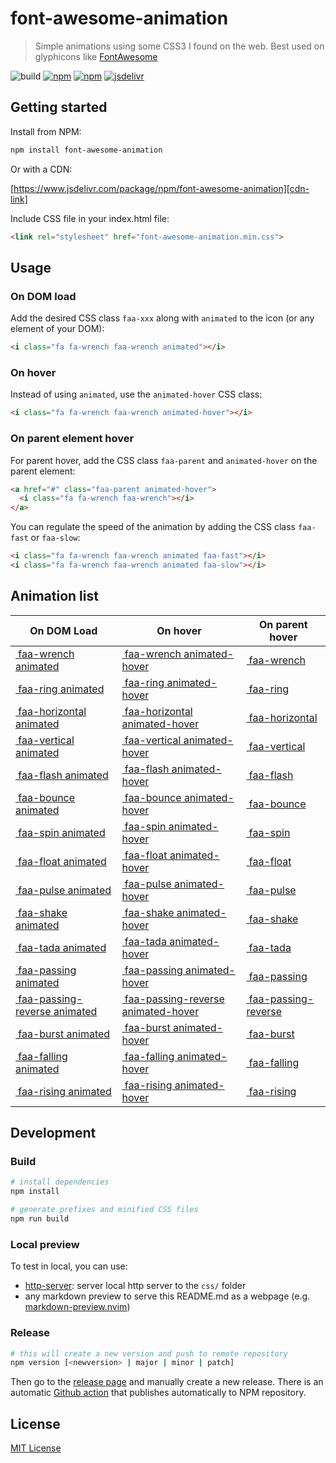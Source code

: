 # font-awesome-animation 

> Simple animations using some CSS3 I found on the web.
> Best used on glyphicons like [FontAwesome][]

![build](https://github.com/l-lin/font-awesome-animation/workflows/build/badge.svg)
[![npm](https://img.shields.io/npm/v/font-awesome-animation.svg)][npm-link]
[![npm](https://img.shields.io/npm/dm/font-awesome-animation.svg)][npm-link]
[![jsdelivr](https://data.jsdelivr.com/v1/package/npm/font-awesome-animation/badge?style=rounded)][cdn-link]

## Getting started

Install from NPM:

```bash
npm install font-awesome-animation
```

Or with a CDN:

[https://www.jsdelivr.com/package/npm/font-awesome-animation][cdn-link]

Include CSS file in your index.html file:

```html
<link rel="stylesheet" href="font-awesome-animation.min.css">
```

## Usage
### On DOM load

Add the desired CSS class `faa-xxx` along with `animated` to the icon (or any element of your DOM):

```html
<i class="fa fa-wrench faa-wrench animated"></i>
```

### On hover

Instead of using `animated`, use the `animated-hover` CSS class:

```html
<i class="fa fa-wrench faa-wrench animated-hover"></i>
```

### On parent element hover

For parent hover, add the CSS class `faa-parent` and `animated-hover` on the parent element:

```html
<a href="#" class="faa-parent animated-hover">
  <i class="fa fa-wrench faa-wrench"></i>
</a>
```

You can regulate the speed of the animation by adding the CSS class `faa-fast` or `faa-slow`:

```html
<i class="fa fa-wrench faa-wrench animated faa-fast"></i>
<i class="fa fa-wrench faa-wrench animated faa-slow"></i>
```

## Animation list

<link rel="stylesheet" href="https://cdn.jsdelivr.net/npm/font-awesome@4.7.0/css/font-awesome.min.css">
<link rel="stylesheet" href="https://cdn.jsdelivr.net/npm/font-awesome-animation/css/font-awesome-animation.min.css">
<link rel="stylesheet" href="http://localhost:8080/css/font-awesome-animation.min.css">

| On DOM Load | On hover | On parent hover |
|-------------|----------|-----------------|
|<a href="#"><i class="fa fa-wrench faa-wrench animated"></i>&nbsp;faa-wrench animated</a>|<a href="#"><i class="fa fa-wrench faa-wrench animated-hover"></i>&nbsp;faa-wrench animated-hover</a>|<a href="#" class="faa-parent animated-hover"><i class="fa fa-wrench faa-wrench"></i>&nbsp;faa-wrench</a>|
|<a href="#"><i class="fa fa-bell faa-ring animated"></i>&nbsp;faa-ring animated</a>|<a href="#"><i class="fa fa-bell faa-ring animated-hover"></i>&nbsp;faa-ring animated-hover</a>|<a href="#" class="faa-parent animated-hover"><i class="fa fa-bell faa-ring"></i>&nbsp;faa-ring</a>|
|<a href="#"><i class="fa fa-envelope faa-horizontal animated"></i>&nbsp;faa-horizontal animated</a>|<a href="#"><i class="fa fa-envelope faa-horizontal animated-hover"></i>&nbsp;faa-horizontal animated-hover</a>|<a href="#" class="faa-parent animated-hover"><i class="fa fa-envelope faa-horizontal"></i>&nbsp;faa-horizontal</a>|
|<a href="#"><i class="fa fa-thumbs-o-up faa-vertical animated"></i>&nbsp;faa-vertical animated</a>|<a href="#"><i class="fa fa-thumbs-o-up faa-vertical animated-hover"></i>&nbsp;faa-vertical animated-hover</a>|<a href="#" class="faa-parent animated-hover"><i class="fa fa-thumbs-o-up faa-vertical"></i>&nbsp;faa-vertical</a>|
|<a href="#"><i class="fa fa-warning faa-flash animated"></i>&nbsp;faa-flash animated</a>|<a href="#"><i class="fa fa-warning faa-flash animated-hover"></i>&nbsp;faa-flash animated-hover</a>|<a href="#" class="faa-parent animated-hover"><i class="fa fa-warning faa-flash"></i>&nbsp;faa-flash</a>|
|<a href="#"><i class="fa fa-thumbs-o-up faa-bounce animated"></i>&nbsp;faa-bounce animated</a>|<a href="#"><i class="fa fa-thumbs-o-up faa-bounce animated-hover"></i>&nbsp;faa-bounce animated-hover</a>|<a href="#" class="faa-parent animated-hover"><i class="fa fa-thumbs-o-up faa-bounce"></i>&nbsp;faa-bounce</a>|
|<a href="#"><i class="fa fa-spinner faa-spin animated"></i>&nbsp;faa-spin animated</a>|<a href="#"><i class="fa fa-spinner faa-spin animated-hover"></i>&nbsp;faa-spin animated-hover</a>|<a href="#" class="faa-parent animated-hover"><i class="fa fa-spinner faa-spin"></i>&nbsp;faa-spin</a>|
|<a href="#"><i class="fa fa-plane faa-float animated"></i>&nbsp;faa-float animated</a>|<a href="#"><i class="fa fa-plane faa-float animated-hover"></i>&nbsp;faa-float animated-hover</a>|<a href="#" class="faa-parent animated-hover"><i class="fa fa-plane faa-float"></i>&nbsp;faa-float</a>|
|<a href="#"><i class="fa fa-heart faa-pulse animated"></i>&nbsp;faa-pulse animated</a>|<a href="#"><i class="fa fa-heart faa-pulse animated-hover"></i>&nbsp;faa-pulse animated-hover</a>|<a href="#" class="faa-parent animated-hover"><i class="fa fa-heart faa-pulse"></i>&nbsp;faa-pulse</a>|
|<a href="#"><i class="fa fa-envelope faa-shake animated"></i>&nbsp;faa-shake animated</a>|<a href="#"><i class="fa fa-envelope faa-shake animated-hover"></i>&nbsp;faa-shake animated-hover</a>|<a href="#" class="faa-parent animated-hover"><i class="fa fa-envelope faa-shake"></i>&nbsp;faa-shake</a>|
|<a href="#"><i class="fa fa-trophy faa-tada animated"></i>&nbsp;faa-tada animated</a>|<a href="#"><i class="fa fa-trophy faa-tada animated-hover"></i>&nbsp;faa-tada animated-hover</a>|<a href="#" class="faa-parent animated-hover"><i class="fa fa-trophy faa-tada"></i>&nbsp;faa-tada</a>|
|<a href="#"><i class="fa fa-space-shuttle faa-passing animated"></i>&nbsp;faa-passing animated</a>|<a href="#"><i class="fa fa-space-shuttle faa-passing animated-hover"></i>&nbsp;faa-passing animated-hover</a>|<a href="#" class="faa-parent animated-hover"><i class="fa fa-space-shuttle faa-passing"></i>&nbsp;faa-passing</a>|
|<a href="#"><i class="fa fa-space-shuttle faa-passing-reverse animated"></i>&nbsp;faa-passing-reverse animated</a>|<a href="#"><i class="fa fa-space-shuttle faa-passing-reverse animated-hover"></i>&nbsp;faa-passing-reverse animated-hover</a>|<a href="#" class="faa-parent animated-hover"><i class="fa fa-space-shuttle faa-passing-reverse"></i>&nbsp;faa-passing-reverse</a>|
|<a href="#"><i class="fa fa-circle-o faa-burst animated"></i>&nbsp;faa-burst animated</a>|<a href="#"><i class="fa fa-circle-o faa-burst animated-hover"></i>&nbsp;faa-burst animated-hover</a>|<a href="#" class="faa-parent animated-hover"><i class="fa fa-circle-o faa-burst"></i>&nbsp;faa-burst</a>|
|<a href="#"><i class="fa fa-star-o faa-falling animated"></i>&nbsp;faa-falling animated</a>|<a href="#"><i class="fa fa-star-o faa-falling animated-hover"></i>&nbsp;faa-falling animated-hover</a>|<a href="#" class="faa-parent animated-hover"><i class="fa fa-star-o faa-falling"></i>&nbsp;faa-falling</a>|
|<a href="#"><i class="fa fa-star-o faa-rising animated"></i>&nbsp;faa-rising animated</a>|<a href="#"><i class="fa fa-star-o faa-rising animated-hover"></i>&nbsp;faa-rising animated-hover</a>|<a href="#" class="faa-parent animated-hover"><i class="fa fa-star-o faa-rising"></i>&nbsp;faa-rising</a>|

## Development
### Build

```bash
# install dependencies
npm install

# generate prefixes and minified CSS files
npm run build
```

### Local preview

To test in local, you can use:

- [http-server][]: server local http server to the `css/` folder
- any markdown preview to serve this README.md as a webpage (e.g. [markdown-preview.nvim][])

### Release

```sh
# this will create a new version and push to remote repository
npm version [<newversion> | major | minor | patch]
```

Then go to the [release page](https://github.com/l-lin/font-awesome-animation/releases) and manually
create a new release. There is an automatic [Github action](./.github/workflows/publish.yml) that
publishes automatically to NPM repository.

## License

[MIT License](LICENSE)

[cdn-link]: https://www.jsdelivr.com/package/npm/font-awesome-animation
[FontAwesome]: https://fontawesome.com/
[http-server]: https://www.npmjs.com/package/http-server
[markdown-preview.nvim]: https://github.com/iamcco/markdown-preview.nvim
[npm-link]: https://www.npmjs.com/package/font-awesome-animation

